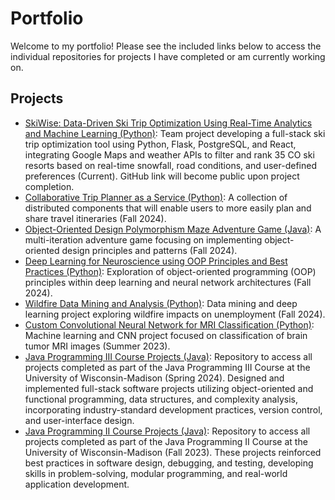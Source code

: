 # Portfolio
Welcome to my portfolio! Please see the included links below to access the individual repositories for projects I have completed or am currently working on.

## Projects
- [SkiWise: Data-Driven Ski Trip Optimization Using Real-Time Analytics and Machine Learning (Python)](https://github.com/MichelleGjolberg/SkiWise/tree/backend-recent-snowfall): Team project developing a full-stack ski trip optimization tool using Python, Flask, PostgreSQL, and React, integrating Google Maps and weather APIs to filter and rank 35 CO ski resorts based on real-time snowfall, road conditions, and user-defined preferences (Current). GitHub link will become public upon project completion.
- [Collaborative Trip Planner as a Service (Python)](https://github.com/sierrareschke/Collaborative-Trip-Planner): A collection of distributed components that will enable users to more easily plan and share travel itineraries (Fall 2024).
- [Object-Oriented Design Polymorphism Maze Adventure Game (Java)](https://github.com/sierrareschke/OOD-Maze-Game): A multi-iteration adventure game focusing on implementing object-oriented design principles and patterns (Fall 2024).
- [Deep Learning for Neuroscience using OOP Principles and Best Practices (Python)](https://github.com/nolanrbrady/neuro_dl_stats): Exploration of object-oriented programming (OOP) principles within deep learning and neural network architectures (Fall 2024).
- [Wildfire Data Mining and Analysis (Python)](https://github.com/sierrareschke/Wildfire-Analysis): Data mining and deep learning project exploring wildfire impacts on unemployment (Fall 2024).
- [Custom Convolutional Neural Network for MRI Classification (Python)](https://github.com/sierrareschke/brain_mri_cnn.git): Machine learning and CNN project focused on classification of brain tumor MRI images (Summer 2023).
- [Java Programming III Course Projects (Java)](https://github.com/sierrareschke/Java-CS400-projects.git): Repository to access all projects completed as part of the Java Programming III Course at the University of Wisconsin-Madison (Spring 2024). Designed and implemented full-stack software projects utilizing object-oriented and functional programming, data structures, and complexity analysis, incorporating industry-standard development practices, version control, and user-interface design.
- [Java Programming II Course Projects (Java)](https://github.com/sierrareschke/Java-CS300-projects.git): Repository to access all projects completed as part of the Java Programming II Course at the University of Wisconsin-Madison (Fall 2023). These projects reinforced best practices in software design, debugging, and testing, developing skills in problem-solving, modular programming, and real-world application development.


